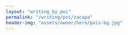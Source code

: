 ```yaml
---
layout: "writing_by_poi"
permalink: "/writing/poi/zacapa"
header-img: "assets/owner/hero/pois-bg.jpg"
---
```

